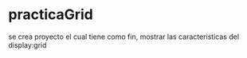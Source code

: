 # practicaGrid
se crea proyecto el cual tiene como fin, mostrar las caracteristicas del display:grid
